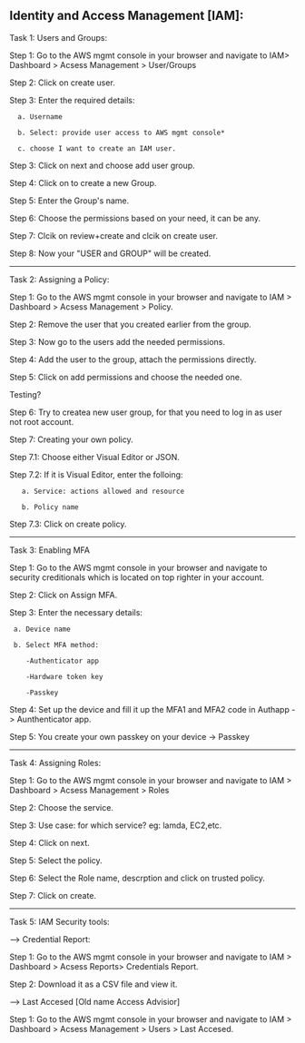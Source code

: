 Identity and Access Management [IAM]:
-----------------------------------------------------------------------------------------------------------------------------------------------------------------

Task 1: Users and Groups:

Step 1: Go to the AWS mgmt console in your browser and navigate to IAM> Dashboard > Acsess Management > User/Groups

Step 2: Click on create user.

Step 3: Enter the required details:

      a. Username

      b. Select: provide user access to AWS mgmt console*

      c. choose I want to create an IAM user.

Step 3: Click on next and choose add user group.

Step 4: Click on to create a new Group.

Step 5: Enter the Group's name.

Step 6: Choose the permissions based on your need, it can be any.

Step 7: Clcik on review+create and clcik on create user.

Step 8: Now your "USER and GROUP" will be created.

------------------------------------------------------------------------------------------------------------------------------------------------------------------

Task 2: Assigning a Policy:

Step 1: Go to the AWS mgmt console in your browser and navigate to IAM > Dashboard > Acsess Management > Policy.

Step 2: Remove the user that you created earlier from the group.

Step 3: Now go to the users add the needed permissions.

Step 4: Add the user to the group, attach the permissions directly.

Step 5: Click on add permissions and choose the needed one.

Testing?

Step 6: Try to createa new user group, for that you need to log in as user not root account.

Step 7: Creating your own policy.

Step 7.1: Choose either Visual Editor or JSON.

Step 7.2: If it is Visual Editor, enter the folloing:

       a. Service: actions allowed and resource 

       b. Policy name

Step 7.3: Click on create policy.

------------------------------------------------------------------------------------------------------------------------------------------------------------------

Task 3: Enabling MFA

Step 1: Go to the AWS mgmt console in your browser and navigate to security creditionals which is located on top righter in your account.

Step 2: Click on Assign MFA.

Step 3: Enter the necessary details:

     a. Device name

     b. Select MFA method:

        -Authenticator app

        -Hardware token key

        -Passkey

Step 4: Set up the device and fill it up the MFA1 and MFA2 code in Authapp -> Aunthenticator app.

Step 5: You create your own passkey on your device -> Passkey

------------------------------------------------------------------------------------------------------------------------------------------------------------------

Task 4: Assigning Roles:

Step 1: Go to the AWS mgmt console in your browser and navigate to IAM > Dashboard > Acsess Management > Roles

Step 2: Choose the service.

Step 3: Use case: for which service? eg: lamda, EC2,etc.

Step 4: Click on next.

Step 5: Select the policy.

Step 6: Select the Role name, descrption and click on trusted policy.

Step 7: Click on create.

------------------------------------------------------------------------------------------------------------------------------------------------------------------

Task 5: IAM Security tools:

--> Credential Report:

Step 1: Go to the AWS mgmt console in your browser and navigate to IAM > Dashboard > Acsess Reports> Credentials Report.

Step 2: Download it as a CSV file and view it.

--> Last Accesed [Old name Access Advisior]

Step 1: Go to the AWS mgmt console in your browser and navigate to IAM > Dashboard > Acsess Management > Users > Last Accesed.
